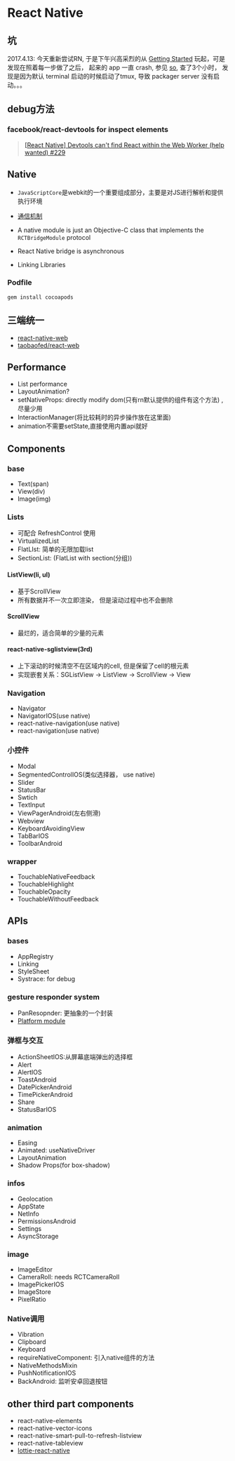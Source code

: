 # React Native

## 坑

2017.4.13: 今天重新尝试RN, 于是下午兴高采烈的从 [Getting Started](https://facebook.github.io/react-native/docs/getting-started.html) 玩起，可是发现在照着每一步做了之后， 起来的 app 一直 crash, 参见 [so](http://stackoverflow.com/questions/42610070/what-means-of-no-bundle-url-present-in-react-native),
查了3个小时， 发现是因为默认 terminal 启动的时候启动了tmux, 导致 packager server 没有启动。。。

## debug方法

### facebook/react-devtools for inspect elements

> [[React Native] Devtools can't find React within the Web Worker (help wanted) #229](https://github.com/facebook/react-devtools/issues/229#issuecomment-280081973)

## Native

* `JavaScriptCore`是webkit的一个重要组成部分，主要是对JS进行解析和提供执行环境
* [通信机制](http://blog.cnbang.net/tech/2698/)

* A native module is just an Objective-C class that implements the `RCTBridgeModule` protocol
* React Native bridge is asynchronous
* Linking Libraries

### Podfile

`gem install cocoapods`

## 三端统一

* [react-native-web](https://github.com/necolas/react-native-web)
* [taobaofed/react-web](https://github.com/taobaofed/react-web/tree/master/Libraries)

## Performance

* List performance
* LayoutAnimation?
* setNativeProps: directly modify dom(只有rn默认提供的组件有这个方法) , 尽量少用
* InteractionManager(将比较耗时的异步操作放在这里面)
* animation不需要setState,直接使用内置api就好

## Components

### base

* Text(span)
* View(div)
* Image(img)

### Lists

* 可配合 RefreshControl 使用
* VirtualizedList
* FlatLIst: 简单的无限加载list
* SectionList: (FlatList with section(分组))

#### ListView(li, ul)

* 基于ScrollView
* 所有数据并不一次立即渲染， 但是滚动过程中也不会删除

#### ScrollView

* 最烂的，适合简单的少量的元素

#### react-native-sglistview(3rd)

* 上下滚动的时候清空不在区域内的cell, 但是保留了cell的根元素
* 实现嵌套关系：SGListView -> ListView -> ScrollView -> View

### Navigation

* Navigator
* NavigatorIOS(use native)
* react-native-navigation(use native)
* react-navigation(use native)

### 小控件

* Modal
* SegmentedControlIOS(类似选择器， use native)
* Slider
* StatusBar
* Swtich
* TextInput
* ViewPagerAndroid(左右侧滑)
* Webview
* KeyboardAvoidingView
* TabBarIOS
* ToolbarAndroid

### wrapper

* TouchableNativeFeedback
* TouchableHighlight
* TouchableOpacity
* TouchableWithoutFeedback

## APIs

### bases

* AppRegistry
* Linking
* StyleSheet
* Systrace: for debug

### gesture responder system

* PanResopnder: 更抽象的一个封装
* [Platform module](http://facebook.github.io/react-native/releases/0.43/docs/platform-specific-code.html#platform-module)

### 弹框与交互

* ActionSheetIOS:从屏幕底端弹出的选择框
* Alert
* AlertIOS
* ToastAndroid
* DatePickerAndroid
* TimePickerAndroid
* Share
* StatusBarIOS

### animation

* Easing
* Animated: useNativeDriver
* LayoutAnimation
* Shadow Props(for box-shadow)

### infos

* Geolocation
* AppState
* NetInfo
* PermissionsAndroid
* Settings
* AsyncStorage

### image

* ImageEditor
* CameraRoll: needs RCTCameraRoll
* ImagePickerIOS
* ImageStore
* PixelRatio

### Native调用

* Vibration
* Clipboard
* Keyboard
* requireNativeComponent: 引入native组件的方法
* NativeMethodsMixin
* PushNotificationIOS
* BackAndroid: 监听安卓回退按钮

## other third part components

* react-native-elements
* react-native-vector-icons
* react-native-smart-pull-to-refresh-listview
* react-native-tableview
* [lottie-react-native](https://github.com/airbnb/lottie-react-native)
